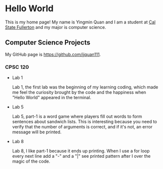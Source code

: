 # Hello World

This is my home page! My name is Yingmin Quan and I am a student at [Cal State Fullerton](http://www.fullerton.edu/) and my major is computer science.

## Computer Science Projects

My GitHub page is https://github.com/jjquan111.

### CPSC 120

* Lab 1

    Lab 1, the first lab was the beginning of my learning coding, which made me feel the curiosity brought by the code and the happiness when "Hello World" appeared in the terminal.

* Lab 5

    Lab 5, part-1 is a word game where players fill out words to form sentences about sandwich lists. This is interesting because you need to verify that the number of arguments is correct, and if it's not, an error message will be printed.

* Lab 8

    Lab 8, I like part-1 because it ends up printing. When I use a for loop every next line add a "-" and a "|" see printed pattern after I over the magic of the code.

